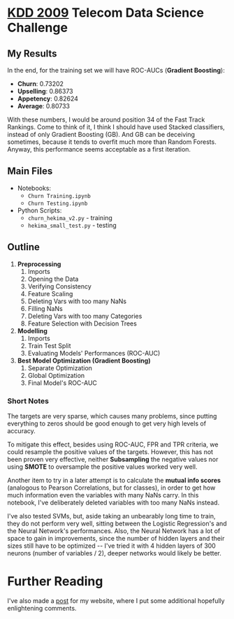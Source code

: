 # [KDD 2009](https://www.kdd.org/kdd-cup/view/kdd-cup-2009/Intro) Telecom Data Science Challenge

## My Results

In the end, for the training set we will have ROC-AUCs (**Gradient Boosting**):

- **Churn**: 0.73202
- **Upselling**: 0.86373
- **Appetency**: 0.82624
- **Average**: 0.80733

With these numbers, I would be around position 34 of the Fast Track Rankings. Come to think of it, I think I should have used Stacked classifiers, instead of only Gradient Boosting (GB). And GB can be deceiving sometimes, because it tends to overfit much more than Random Forests. Anyway, this performance seems acceptable as a first iteration.

## Main Files

- Notebooks:
    - `Churn Training.ipynb`
    - `Churn Testing.ipynb`
- Python Scripts:
    - `churn_hekima_v2.py` - training
    - `hekima_small_test.py` - testing

## Outline

1. **Preprocessing**
    1. Imports
    1. Opening the Data
    1. Verifying Consistency
    1. Feature Scaling
    1. Deleting Vars with too many NaNs
    1. Filling NaNs
    1. Deleting Vars with too many Categories
    1. Feature Selection with Decision Trees
1. **Modelling**
    1. Imports
    1. Train Test Split
    1. Evaluating Models' Performances (ROC-AUC)
1. **Best Model Optimization (Gradient Boosting)**
    1. Separate Optimization
    1. Global Optimization
    1. Final Model's ROC-AUC

### Short Notes

The targets are very sparse, which causes many problems, since putting everything to zeros should be good enough to get very high levels of accuracy.


To mitigate this effect, besides using ROC-AUC, FPR and TPR criteria, we could resample the positive values of the targets. However, this has not been proven very effective, neither **Subsampling** the negative values nor using **SMOTE** to oversample the positive values worked very well.


Another item to try in a later attempt is to calculate the **mutual info scores** (analogous to Pearson Correlations, but for classes), in order to get how much information even the variables with many NaNs carry. In this notebook, I've deliberately deleted variables with too many NaNs instead.


I've also tested SVMs, but, aside taking an unbearably long time to train, they do not perform very well, sitting between the Logistic Regression's and the Neural Network's performances. Also, the Neural Network has a lot of space to gain in improvements, since the number of hidden layers and their sizes still have to be optimized -- I've tried it with 4 hidden layers of 300 neurons (number of variables / 2), deeper networks would likely be better.

# Further Reading

I've also made a [post](http://fanaro.com.br/the-kdd-2009-data-science-challenge/) for my website, where I put some additional hopefully enlightening comments.
